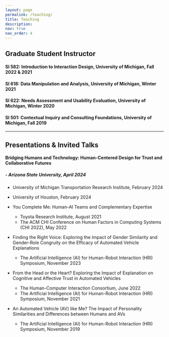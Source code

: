 ```yaml
---
layout: page
permalink: /teaching/
title: Teaching
description: 
nav: true
nav_order: 4
---
```

## Graduate Student Instructor
#### SI 582: Introduction to Interaction Design, University of Michigan, Fall 2022 & 2021
#### SI 618: Data Manipulation and Analysis, University of Michigan, Winter 2021
#### SI 622: Needs Assessment and Usability Evaluation, University of Michigan, Winter 2020
#### SI 501: Contextual Inquiry and Consulting Foundations, University of Michigan, Fall 2019

***
## Presentations & Invited Talks
#### Bridging Humans and Technology: Human-Centered Design for Trust and Collaborative Futures
##### - Arizona State University, April 2024
  - University of Michigan Transportation Research Institute, February 2024
  - University of Houston, February 2024 <br />
 
- You Complete Me: Human-AI Teams and Complementary Expertise
  - Toyota Research Institute, August 2021
  - The ACM CHI Conference on Human Factors in Computing Systems (CHI 2022), May 2022<br />
 
- Finding the Right Voice: Exploring the Impact of Gender Similarity and Gender-Role Congruity on the Efficacy of Automated Vehicle Explanations
  - The Artificial Intelligence (AI) for Human-Robot Interaction (HRI) Symposium, November 2023<br />

- From the Head or the Heart? Exploring the Impact of Explanation on Cognitive and Affective Trust in Automated Vehicles
  - The Human-Computer Interaction Consortium, June 2022
  - The Artificial Intelligence (AI) for Human-Robot Interaction (HRI) Symposium, November 2021<br />
 
- An Automated Vehicle (AV) like Me? The Impact of Personality Similarities and Differences between Humans and AVs 
  - The Artificial Intelligence (AI) for Human-Robot Interaction (HRI) Symposium, November 2019<br />




